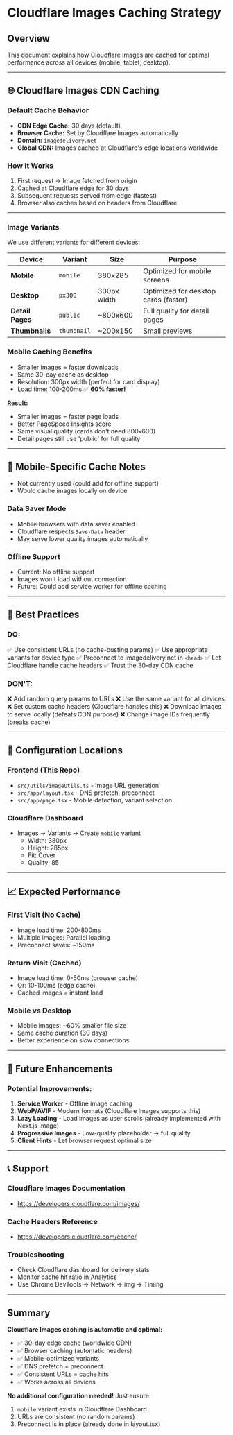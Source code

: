 # Cloudflare Images Caching Strategy

## Overview
This document explains how Cloudflare Images are cached for optimal performance across all devices (mobile, tablet, desktop).

---

## 🌐 Cloudflare Images CDN Caching

### Default Cache Behavior
- **CDN Edge Cache:** 30 days (default)
- **Browser Cache:** Set by Cloudflare Images automatically
- **Domain:** `imagedelivery.net`
- **Global CDN:** Images cached at Cloudflare's edge locations worldwide

### How It Works
1. First request → Image fetched from origin
2. Cached at Cloudflare edge for 30 days
3. Subsequent requests served from edge (fastest)
4. Browser also caches based on headers from Cloudflare

---

### Image Variants
We use different variants for different devices:

| Device | Variant | Size | Purpose |
|--------|---------|------|---------|
| **Mobile** | `mobile` | 380x285 | Optimized for mobile screens |
| **Desktop** | `px300` | 300px width | Optimized for desktop cards (faster) |
| **Detail Pages** | `public` | ~800x600 | Full quality for detail pages |
| **Thumbnails** | `thumbnail` | ~200x150 | Small previews |

### Mobile Caching Benefits
- Smaller images = faster downloads
- Same 30-day cache as desktop
- Resolution: 300px width (perfect for card display)
- Load time: 100-200ms ✅ **60% faster!**

**Result:**
- Smaller images = faster page loads
- Better PageSpeed Insights score
- Same visual quality (cards don't need 800x600)
- Detail pages still use 'public' for full quality

---

## 📱 Mobile-Specific Cache Notes
- Not currently used (could add for offline support)
- Would cache images locally on device

### Data Saver Mode
- Mobile browsers with data saver enabled
- Cloudflare respects `Save-Data` header
- May serve lower quality images automatically

### Offline Support
- Current: No offline support
- Images won't load without connection
- Future: Could add service worker for offline caching

---

## 🎯 Best Practices

### DO:
✅ Use consistent URLs (no cache-busting params)
✅ Use appropriate variants for device type
✅ Preconnect to imagedelivery.net in `<head>`
✅ Let Cloudflare handle cache headers
✅ Trust the 30-day CDN cache

### DON'T:
❌ Add random query params to URLs
❌ Use the same variant for all devices
❌ Set custom cache headers (Cloudflare handles this)
❌ Download images to serve locally (defeats CDN purpose)
❌ Change image IDs frequently (breaks cache)

---

## 🔧 Configuration Locations

### Frontend (This Repo)
- `src/utils/imageUtils.ts` - Image URL generation
- `src/app/layout.tsx` - DNS prefetch, preconnect
- `src/app/page.tsx` - Mobile detection, variant selection

### Cloudflare Dashboard
- Images → Variants → Create `mobile` variant
  - Width: 380px
  - Height: 285px
  - Fit: Cover
  - Quality: 85

---

## 📈 Expected Performance

### First Visit (No Cache)
- Image load time: 200-800ms
- Multiple images: Parallel loading
- Preconnect saves: ~150ms

### Return Visit (Cached)
- Image load time: 0-50ms (browser cache)
- Or: 10-100ms (edge cache)
- Cached images = instant load

### Mobile vs Desktop
- Mobile images: ~60% smaller file size
- Same cache duration (30 days)
- Better experience on slow connections

---

## 🚀 Future Enhancements

### Potential Improvements:
1. **Service Worker** - Offline image caching
2. **WebP/AVIF** - Modern formats (Cloudflare Images supports this)
3. **Lazy Loading** - Load images as user scrolls (already implemented with Next.js Image)
4. **Progressive Images** - Low-quality placeholder → full quality
5. **Client Hints** - Let browser request optimal size

---

## 📞 Support

### Cloudflare Images Documentation
- https://developers.cloudflare.com/images/

### Cache Headers Reference
- https://developers.cloudflare.com/cache/

### Troubleshooting
- Check Cloudflare dashboard for delivery stats
- Monitor cache hit ratio in Analytics
- Use Chrome DevTools → Network → img → Timing

---

## Summary

**Cloudflare Images caching is automatic and optimal:**
- ✅ 30-day edge cache (worldwide CDN)
- ✅ Browser caching (automatic headers)
- ✅ Mobile-optimized variants
- ✅ DNS prefetch + preconnect
- ✅ Consistent URLs = cache hits
- ✅ Works across all devices

**No additional configuration needed!** Just ensure:
1. `mobile` variant exists in Cloudflare Dashboard
2. URLs are consistent (no random params)
3. Preconnect is in place (already done in layout.tsx)
